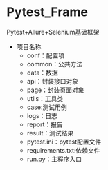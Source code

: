 # Pytest_Frame
Pytest+Allure+Selenium基础框架

- 项目名称
  - conf：配置项
  - common：公共方法
  - data：数据
  - api：封装接口对象
  - page：封装页面对象
  - utils：工具类
  - case:测试用例
  - logs：日志
  - report：报告
  - result：测试结果	
  - pytest.ini：pytest配置文件
  - requirements.txt:依赖文件
  - run.py：主程序入口
